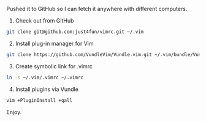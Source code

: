 Pushed it to GitHub so I can fetch it anywhere with different computers.

1. Check out from GitHub

  ```bash
  git clone git@github.com:just4fun/vimrc.git ~/.vim
  ```

2. Install plug-in manager for Vim

  ```bash
  git clone https://github.com/VundleVim/Vundle.vim.git ~/.vim/bundle/Vundle.vim
  ```

3. Create symbolic link for .vimrc

  ```bash
  ln -s ~/.vim/.vimrc ~/.vimrc
  ```

4. Install plugins via Vundle

  ```bash
  vim +PluginInstall +qall
  ```

Enjoy.
